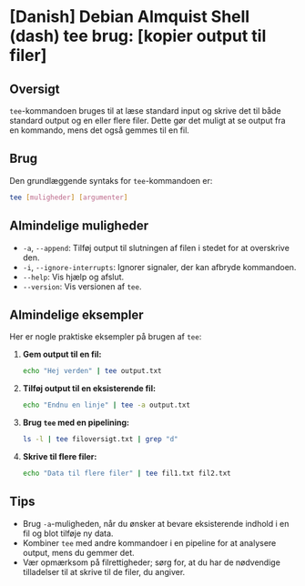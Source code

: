# [Danish] Debian Almquist Shell (dash) tee brug: [kopier output til filer]

## Oversigt
`tee`-kommandoen bruges til at læse standard input og skrive det til både standard output og en eller flere filer. Dette gør det muligt at se output fra en kommando, mens det også gemmes til en fil.

## Brug
Den grundlæggende syntaks for `tee`-kommandoen er:

```bash
tee [muligheder] [argumenter]
```

## Almindelige muligheder
- `-a`, `--append`: Tilføj output til slutningen af filen i stedet for at overskrive den.
- `-i`, `--ignore-interrupts`: Ignorer signaler, der kan afbryde kommandoen.
- `--help`: Vis hjælp og afslut.
- `--version`: Vis versionen af `tee`.

## Almindelige eksempler
Her er nogle praktiske eksempler på brugen af `tee`:

1. **Gem output til en fil:**
   ```bash
   echo "Hej verden" | tee output.txt
   ```

2. **Tilføj output til en eksisterende fil:**
   ```bash
   echo "Endnu en linje" | tee -a output.txt
   ```

3. **Brug `tee` med en pipelining:**
   ```bash
   ls -l | tee filoversigt.txt | grep "d"
   ```

4. **Skrive til flere filer:**
   ```bash
   echo "Data til flere filer" | tee fil1.txt fil2.txt
   ```

## Tips
- Brug `-a`-muligheden, når du ønsker at bevare eksisterende indhold i en fil og blot tilføje ny data.
- Kombiner `tee` med andre kommandoer i en pipeline for at analysere output, mens du gemmer det.
- Vær opmærksom på filrettigheder; sørg for, at du har de nødvendige tilladelser til at skrive til de filer, du angiver.